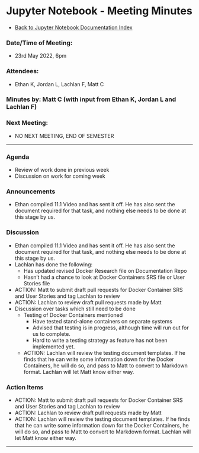 # Jupyter Notebook - Meeting Minutes

- [Back to Jupyter Notebook Documentation Index](../Index.md)

### Date/Time of Meeting:

- 23rd May 2022, 6pm

### Attendees:

- Ethan K, Jordan L, Lachlan F, Matt C

### Minutes by: Matt C (with input from Ethan K, Jordan L and Lachlan F)

### Next Meeting:

- NO NEXT MEETING, END OF SEMESTER

---

### Agenda

- Review of work done in previous week
- Discussion on work for coming week

### Announcements

- Ethan compiled 11.1 Video and has sent it off. He has also sent the document required for that
  task, and nothing else needs to be done at this stage by us.

### Discussion

- Ethan compiled 11.1 Video and has sent it off. He has also sent the document required for that
  task, and nothing else needs to be done at this stage by us.
- Lachlan has done the following:
  - Has updated revised Docker Research file on Documentation Repo
  - Hasn’t had a chance to look at Docker Containers SRS file or User Stories file
- ACTION: Matt to submit draft pull requests for Docker Container SRS and User Stories and tag
  Lachlan to review
- ACTION: Lachlan to review draft pull requests made by Matt
- Discussion over tasks which still need to be done
  - Testing of Docker Containers mentioned
    - Have tested stand-alone containers on separate systems
    - Advised that testing is in progress, although time will run out for us to complete.
    - Hard to write a testing strategy as feature has not been implemented yet.
  - ACTION: Lachlan will review the testing document templates. If he finds that he can write some
    information down for the Docker Containers, he will do so, and pass to Matt to convert to
    Markdown format. Lachlan will let Matt know either way.

### Action Items

- ACTION: Matt to submit draft pull requests for Docker Container SRS and User Stories and tag
  Lachlan to review
- ACTION: Lachlan to review draft pull requests made by Matt
- ACTION: Lachlan will review the testing document templates. If he finds that he can write some
  information down for the Docker Containers, he will do so, and pass to Matt to convert to Markdown
  format. Lachlan will let Matt know either way.

---
